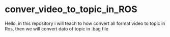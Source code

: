 # conver_video_to_topic_in_ROS
Hello, in this repository i will teach to how convert all format video to topic in Ros, then we will convert dato of topic in .bag file
